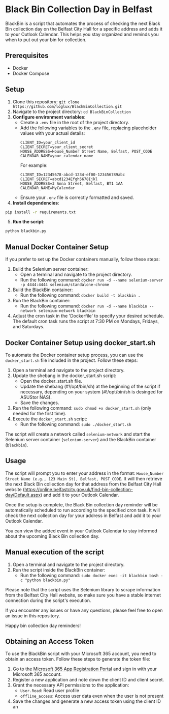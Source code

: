 # Black Bin Collection Day in Belfast

BlackBin is a script that automates the process of checking the next Black Bin collection day on the Belfast City Hall for a specific address and adds it to your Outlook Calendar. This helps you stay organized and reminds you when to put out your bin for collection.

## Prerequisites

- Docker
- Docker Compose

## Setup

1. Clone this repository: `git clone https://github.com/loglux/BlackBinCollection.git`
2. Navigate to the project directory: `cd BlackBinCollection`
3. **Configure environment variables**:
   - Create a `.env` file in the root of the project directory.
   - Add the following variables to the `.env` file, replacing placeholder values with your actual details:
     ```dotenv
     CLIENT_ID=your_client_id
     CLIENT_SECRET=your_client_secret
     HOUSE_ADDRESS=House_Number Street Name, Belfast, POST_CODE
     CALENDAR_NAME=your_calendar_name
     ```
     For example:
     ```dotenv
     CLIENT_ID=12345678-abcd-1234-ef00-123456789abc
     CLIENT_SECRET=abcd1234Efgh5678Ijkl
     HOUSE_ADDRESS=3 Anna Street, Belfast, BT1 1AA
     CALENDAR_NAME=MyCalendar
     ```
   - Ensure your `.env` file is correctly formatted and saved.
4. **Install dependencies**:
```bash
pip install -r requirements.txt 
```
5. **Run the script**:
```bash
python blackbin.py
```
## Manual Docker Container Setup

If you prefer to set up the Docker containers manually, follow these steps:

1. Build the Selenium server container:
   - Open a terminal and navigate to the project directory.
   - Run the following command: `docker run -d --name selenium-server -p 4444:4444 selenium/standalone-chrome`
2. Build the BlackBin container:
   - Run the following command: `docker build -t blackbin .`
3. Run the BlackBin container:
   - Run the following command: `docker run -d --name blackbin --network selenium-network blackbin`
4. Adjust the cron task in the 'Dockerfile' to specify your desired schedule. The default cron task runs the script at 7:30 PM on Mondays, Fridays, and Saturdays.

## Docker Container Setup using docker_start.sh

To automate the Docker container setup process, you can use the `docker_start.sh` file included in the project. Follow these steps:

1. Open a terminal and navigate to the project directory.
2. Update the shebang in the docker_start.sh script:
   - Open the docker_start.sh file.
   - Update the shebang (#!/opt/bin/sh) at the beginning of the script if necessary, depending on your system (#!/opt/bin/sh is desinged for ASUStor NAS).
   - Save the changes.
3. Run the following command: `sudo chmod +x docker_start.sh` (only needed for the first time).
4. Execute the `docker_start.sh` script:
   - Run the following command: `sudo ./docker_start.sh`

The script will create a network called `selenium-network` and start the Selenium server container (`selenium-server`) and the BlackBin container (`blackbin`).

## Usage
The script will prompt you to enter your address in the format: `House_Number Street Name (e.g., 123 Main St), Belfast, POST_CODE`. It will then retrieve the next Black Bin collection day for that address from the Belfast City Hall website (https://online.belfastcity.gov.uk/find-bin-collection-day/Default.aspx) and add it to your Outlook Calendar.

Once the setup is complete, the Black Bin collection day reminder will be automatically scheduled to run according to the specified cron task. It will check the next collection day for your address in Belfast and add it to your Outlook Calendar.

You can view the added event in your Outlook Calendar to stay informed about the upcoming Black Bin collection day.

## Manual execution of the script

1. Open a terminal and navigate to the project directory.
2. Run the script inside the BlackBin container:
   - Run the following command: `sudo docker exec -it blackbin bash -c "python blackbin.py"`

Please note that the script uses the Selenium library to scrape information from the Belfast City Hall website, so make sure you have a stable internet connection during the script's execution.

If you encounter any issues or have any questions, please feel free to open an issue in this repository.

Happy bin collection day reminders!

## Obtaining an Access Token

To use the BlackBin script with your Microsoft 365 account, you need to obtain an access token. Follow these steps to generate the token file:

1. Go to the [Microsoft 365 App Registration Portal](https://portal.azure.com/#blade/Microsoft_AAD_IAM/ActiveDirectoryMenuBlade/RegisteredApps) and sign in with your Microsoft 365 account.
2. Register a new application and note down the client ID and client secret.
3. Grant the necessary API permissions to the application:
   - `User.Read`: Read user profile
   - `offline_access`: Access user data even when the user is not present
4. Save the changes and generate a new access token using the client ID an
